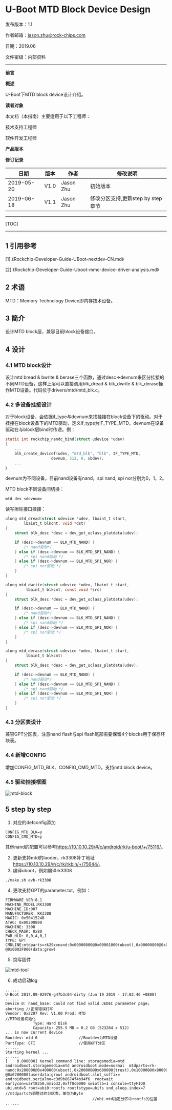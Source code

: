 # U-Boot MTD Block Device Design

发布版本：1.1

作者邮箱：jason.zhu@rock-chips.com

日期：2019.06

文件密级：内部资料

------

**前言**

**概述**

U-Boot下MTD block device设计介绍。

**读者对象**

本文档（本指南）主要适用于以下工程师：

技术支持工程师

软件开发工程师

**产品版本**

**修订记录**

| **日期**   | **版本** | **作者**  | **修改说明** |
| ---------- | -------- | --------- | ------------ |
| 2019-05-20 | V1.0     | Jason Zhu | 初始版本     |
| 2019-06-18 | V1.1     | Jason Zhu | 修改分区支持,更新step by step章节 |

------

[TOC]

------

## 1 引用参考

[1].《Rockchip-Developer-Guide-UBoot-nextdev-CN.md》

[2].《Rockchip-Developer-Guide-Uboot-mmc-device-driver-analysis.md》

## 2 术语

MTD：Memory Technology Device即内存技术设备。

## 3 简介

设计MTD block层，兼容目前block设备接口。

## 4 设计

### 4.1 MTD block设计

设计mtd bread & bwrite & berase三个函数，通过desc->devnum来区分挂接的不同MTD设备，这样上层可以直接调用blk_dread & blk_dwrite & blk_derase操作MTD设备。代码位于drivers/mtd/mtd_blk.c。

### 4.2 多设备挂接设计

对于block设备，会依据if_type与devnum来找挂接在block设备下的驱动。对于挂接在block设备下的MTD驱动，定义if_type为IF_TYPE_MTD。devnum在设备驱动在与block层bind时传递。例：

```c
static int rockchip_nandc_bind(struct udevice *udev)
{
    ...
	blk_create_devicef(udev, "mtd_blk", "blk", IF_TYPE_MTD,
                    devnum, 512, 0, &bdev);
    ...
｝
```

devnum为不同设备，目前nand设备有nand，spi nand, spi nor分别为0，1，2。

MTD block不同设备间切换：

```
mtd dev <devnum>
```

读写擦除接口挂接：

```c
ulong mtd_dread(struct udevice *udev, lbaint_t start,
		lbaint_t blkcnt, void *dst)
{
	struct blk_desc *desc = dev_get_uclass_platdata(udev);

	if (desc->devnum == BLK_MTD_NAND) {
		/* nand驱动*/
	} else if (desc->devnum == BLK_MTD_SPI_NAND) {
		/* spi nand驱动 */
	} else if (desc->devnum == BLK_MTD_SPI_NOR) {
		/* spi nor驱动 */
	}
}

ulong mtd_dwrite(struct udevice *udev, lbaint_t start,
		 lbaint_t blkcnt, const void *src)
{
	struct blk_desc *desc = dev_get_uclass_platdata(udev);

	if (desc->devnum == BLK_MTD_NAND) {
		/* nand驱动*/
	} else if (desc->devnum == BLK_MTD_SPI_NAND) {
		/* spi nand驱动 */
	} else if (desc->devnum == BLK_MTD_SPI_NOR) {
		/* spi nor驱动 */
	}
}

ulong mtd_derase(struct udevice *udev, lbaint_t start,
		 lbaint_t blkcnt)
{
	struct blk_desc *desc = dev_get_uclass_platdata(udev);

	if (desc->devnum == BLK_MTD_NAND) {
		/* nand驱动*/
	} else if (desc->devnum == BLK_MTD_SPI_NAND) {
		/* spi nand驱动 */
	} else if (desc->devnum == BLK_MTD_SPI_NOR) {
		/* spi nor驱动 */
	}
}
```

### 4.3 分区表设计

兼容GPT分区表，注意nand flash与spi flash尾部需要保留4个blocks用于保存坏块表。

### 4.4 新增CONFIG

增加CONFIG_MTD_BLK、CONFIG_CMD_MTD，支持mtd block device。

### 4.5 驱动挂接框图

![mtd-block](.\Rockchip_Developer_Guide_UBoot_MTD_Block_Device_Design\mtd-block.png)

## 5 step by step

1. 对应的defconfig添加

```
CONFIG_MTD_BLK=y
CONFIG_CMD_MTD=y
```

其他nand的配置可以参考<https://10.10.10.29/#/c/android/rk/u-boot/+/75116/>。

2. 更新支持mtd的laoder，rk3308补丁地址<https://10.10.10.29/#/c/rk/rkbin/+/75644/>。
3. 编译uboot，例如编译rk3308

```
./make.sh evb-rk3308
```

4. 更改支持GPT的parameter.txt，例如：

```
FIRMWARE_VER:8.1
MACHINE_MODEL:RK3308
MACHINE_ID:007
MANUFACTURER: RK3308
MAGIC: 0x5041524B
ATAG: 0x00200800
MACHINE: 3308
CHECK_MASK: 0x80
PWR_HLD: 0,0,A,0,1
TYPE: GPT
CMDLINE:mtdparts=rk29xxnand:0x00000800@0x00001000(uboot),0x00000800@0x00000800(trust),0x00000100@0x00002000(pa),0x00000800@0x00003000(misc),0x00007800@0x00003800(recovery),0x00004800@0x0000B000(boot),0x00020000@0x0000F800(rootfs),-@0x0002F800(data:grow)
```

5. 烧写固件

![mtd-tool](./Rockchip_Developer_Guide_UBoot_MTD_Block_Device_Design/mtd-tool.png)

6. 成功启动log

```
......
U-Boot 2017.09-02976-g47b3c04-dirty (Jun 19 2019 - 17:02:46 +0800)
......
Device 0: nand_base: Could not find valid JEDEC parameter page; aborting //正常错误打印
Vendor: 0x2207 Rev: V1.00 Prod: MTD                                      //MTD设备初始化
            Type: Hard Disk
            Capacity: 255.5 MB = 0.2 GB (523264 x 512)
... is now current device
Bootdev: mtd 0                  //Bootdev为MTD设备
PartType: EFI                   //使用GPT分区
......
Starting kernel ...
......
[    0.000000] Kernel command line: storagemedia=mtd androidboot.storagemedia=mtd androidboot.mode=normal  mtdparts=rk-nand:0x200000@0x400000(uboot),0x200000@0x600000(trust),0x100000@0x800000(misc),0xc00000@0x900000(recovery),0x900000@0x1500000(boot),0x2a00000@0x1e00000(rootfs),0x1a00000@0x4800000(oem),-@0x6200000(userdata:grow) androidboot.slot_suffix= androidboot.serialno=c3d9b8674f4b94f6  rootwait earlycon=uart8250,mmio32,0xff0c0000 swiotlb=1 console=ttyFIQ0 ubi.mtd=5 root=ubi0:rootfs rootfstype=ubifs snd_aloop.index=7    //mtdparts为调整过的分区表，单位为Byte
                                      //ubi.mtd指定分区中rootfs的位置
......
```
